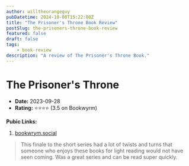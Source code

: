 ```yaml
---
author: willtheorangeguy
pubDatetime: 2024-10-08T15:22:00Z
title: "The Prisoner's Throne Book Review"
postSlug: the-prisoners-throne-book-review
featured: false
draft: false
tags:
    - book-review
description: "A review of The Prisoner's Throne Book."
---
```


# The Prisoner's Throne

-   **Date:** 2023-09-28
-   **Rating:** ⭐⭐⭐⭐ (3.5 on Bookwyrm)

**Pubic Links:**

1. [bookwrym.social](https://bookwyrm.social/user/willtheorangeguy/review/5442750/s/gripping-finale)

> This finale to the short series had a lot of twists and turns that someone who enjoys these books for light reading would not have seen coming. Was a great series and can be read super quickly.
